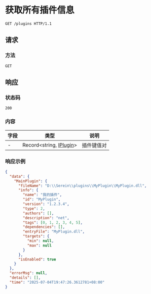 # 获取所有插件信息

```http
GET /plugins HTTP/1.1
```

## 请求

### 方法

`GET`

## 响应

### 状态码

`200`

### 内容

| 字段 | 类型                       | 说明       |
| ---- | -------------------------- | ---------- |
| -    | Record<string,  [IPlugin]> | 插件键值对 |

[IPlugin]: https://github.com/SereinDev/Serein/blob/main/src/Serein.Core/Models/Plugins/IPlugin.cs

### 响应示例

```json
{
  "data": {
    "MainPlugin": {
      "fileName": "D:\\Serein\\plugins\\MyPlugin\\MyPlugin.dll",
      "info": {
        "name": "我的插件",
        "id": "MyPlugin",
        "version": "1.2.3.4",
        "type": 2,
        "authors": [],
        "description": "net",
        "tags": [0, 1, 2, 3, 4, 5],
        "dependencies": [],
        "entryFile": "MyPlugin.dll",
        "targets": {
          "min": null,
          "max": null
        }
      },
      "isEnabled": true
    }
  },
  "errorMsg": null,
  "details": [],
  "time": "2025-07-04T19:47:26.3612781+08:00"
}
```
